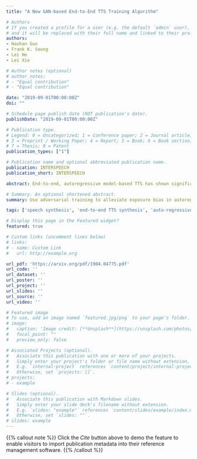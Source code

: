```yaml
---
title: "A New GAN-based End-to-End TTS Training Algorithm"

# Authors
# If you created a profile for a user (e.g. the default `admin` user), write the username (folder name) here 
# and it will be replaced with their full name and linked to their profile.
authors:
- Haohan Guo
- Frank K. Soong
- Lei He
- Lei Xie

# Author notes (optional)
# author_notes:
# - "Equal contribution"
# - "Equal contribution"

date: "2019-09-01T00:00:00Z"
doi: ""

# Schedule page publish date (NOT publication's date).
publishDate: "2019-09-01T00:00:00Z"

# Publication type.
# Legend: 0 = Uncategorized; 1 = Conference paper; 2 = Journal article;
# 3 = Preprint / Working Paper; 4 = Report; 5 = Book; 6 = Book section;
# 7 = Thesis; 8 = Patent
publication_types: ["1"]

# Publication name and optional abbreviated publication name.
publication: INTERSPEECH
publication_short: INTERSPEECH

abstract: End-to-end, autoregressive model-based TTS has shown significant performance improvements over the conventional ones. However, the autoregressive module training is affected by the “exposure bias”, or the mismatch between different distributions of real and predicted data. While real data is provided in training, in testing, predicted data is available only. By introducing both real and generated data sequences in training, we can alleviate the effects of the exposure bias. We propose to use Generative Adversarial Network (GAN) along with the idea of "Professor Forcing" in training. A discriminator in GAN is jointly trained to equalize the difference between real and the predicted data. In AB subjective listening test, the results show that the new approach is preferred over the standard transfer learning with a CMOS improvement of 0.1. Sentence level intelligibility tests also show significant improvement in a pathological test set. The GAN-trained new model is shown more stable than the baseline to produce better alignments for the Tacotron output.

# Summary. An optional shortened abstract.
summary: Use adversarial training to alleviate exposure bias in autoregressive model

tags: ['speech synthesis', 'end-to-end TTS synthesis', 'auto-regressive model', 'generative adversarial model', 'adversarial training']

# Display this page in the Featured widget?
featured: true

# Custom links (uncomment lines below)
# links:
# - name: Custom Link
#   url: http://example.org

url_pdf: 'https://arxiv.org/pdf/1904.04775.pdf'
url_code: ''
url_dataset: ''
url_poster: ''
url_project: ''
url_slides: ''
url_source: ''
url_video: ''

# Featured image
# To use, add an image named `featured.jpg/png` to your page's folder. 
# image:
#   caption: 'Image credit: [**Unsplash**](https://unsplash.com/photos/pLCdAaMFLTE)'
#   focal_point: ""
#   preview_only: false

# Associated Projects (optional).
#   Associate this publication with one or more of your projects.
#   Simply enter your project's folder or file name without extension.
#   E.g. `internal-project` references `content/project/internal-project/index.md`.
#   Otherwise, set `projects: []`.
# projects:
# - example

# Slides (optional).
#   Associate this publication with Markdown slides.
#   Simply enter your slide deck's filename without extension.
#   E.g. `slides: "example"` references `content/slides/example/index.md`.
#   Otherwise, set `slides: ""`.
# slides: example
---
```


<!-- {{% callout note %}}
Create your slides in Markdown - click the *Slides* button to check out the example.
{{% /callout %}} -->

{{% callout note %}}
Click the *Cite* button above to demo the feature to enable visitors to import publication metadata into their reference management software.
{{% /callout %}}